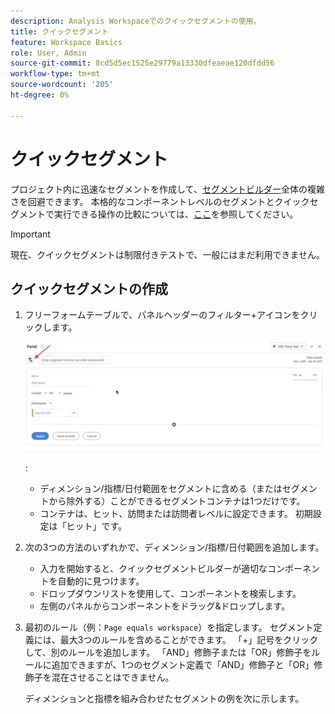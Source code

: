 ```yaml
---
description: Analysis Workspaceでのクイックセグメントの使用。
title: クイックセグメント
feature: Workspace Basics
role: User, Admin
source-git-commit: 8cd5d5ec1525e29779a13330dfeaeae120dfdd56
workflow-type: tm+mt
source-wordcount: '205'
ht-degree: 0%

---
```



# クイックセグメント

プロジェクト内に迅速なセグメントを作成して、[セグメントビルダー](/help/components/segmentation/segmentation-workflow/seg-build.md)全体の複雑さを回避できます。 本格的なコンポーネントレベルのセグメントとクイックセグメントで実行できる操作の比較については、[ここ](/help/analyze/analysis-workspace/components/segments/t-freeform-project-segment.md)を参照してください。

>[!IMPORTANT]
> 現在、クイックセグメントは制限付きテストで、一般にはまだ利用できません。

## クイックセグメントの作成

1. フリーフォームテーブルで、パネルヘッダーのフィルター+アイコンをクリックします。

   ![](assets/quick-seg1.png)

   :

   - ディメンション/指標/日付範囲をセグメントに含める（またはセグメントから除外する）ことができるセグメントコンテナは1つだけです。
   - コンテナは、ヒット、訪問または訪問者レベルに設定できます。 初期設定は「ヒット」です。

1. 次の3つの方法のいずれかで、ディメンション/指標/日付範囲を追加します。

   - 入力を開始すると、クイックセグメントビルダーが適切なコンポーネントを自動的に見つけます。
   - ドロップダウンリストを使用して、コンポーネントを検索します。
   - 左側のパネルからコンポーネントをドラッグ&amp;ドロップします。

1. 最初のルール（例：`Page equals workspace`）を指定します。 セグメント定義には、最大3つのルールを含めることができます。 「+」記号をクリックして、別のルールを追加します。 「AND」修飾子または「OR」修飾子をルールに追加できますが、1つのセグメント定義で「AND」修飾子と「OR」修飾子を混在させることはできません。

   ディメンションと指標を組み合わせたセグメントの例を次に示します。

